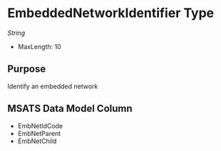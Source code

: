 # EmbeddedNetworkIdentifier Type

*String*

- MaxLength: 10

## Purpose

Identify an embedded network

## MSATS Data Model Column

- EmbNetIdCode
- EmbNetParent
- EmbNetChild